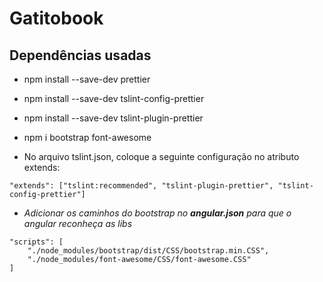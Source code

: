 # Gatitobook

## Dependências usadas
- npm install --save-dev prettier
- npm install --save-dev tslint-config-prettier
- npm install --save-dev tslint-plugin-prettier
- npm i bootstrap font-awesome

- No arquivo tslint.json, coloque a seguinte configuração no atributo extends:
```
"extends": ["tslint:recommended", "tslint-plugin-prettier", "tslint-config-prettier"]
```

- *Adicionar os caminhos do bootstrap no **angular.json** para que o angular reconheça as libs*
```
"scripts": [
    "./node_modules/bootstrap/dist/CSS/bootstrap.min.CSS",
    "./node_modules/font-awesome/CSS/font-awesome.CSS"
]
```